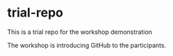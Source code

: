 # trial-repo
This is a trial repo for the workshop demonstration

The workshop is introducing GitHub to the participants.
